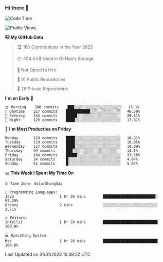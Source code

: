 ### Hi there 👋

<!--
**qbosen/qbosen** is a ✨ _special_ ✨ repository because its `README.md` (this file) appears on your GitHub profile.

Here are some ideas to get you started:

- 🔭 I’m currently working on ...
- 🌱 I’m currently learning ...
- 👯 I’m looking to collaborate on ...
- 🤔 I’m looking for help with ...
- 💬 Ask me about ...
- 📫 How to reach me: ...
- 😄 Pronouns: ...
- ⚡ Fun fact: ...
-->

<!--START_SECTION:waka-->
![Code Time](http://img.shields.io/badge/Code%20Time-1%2C146%20hrs%209%20mins-blue)

![Profile Views](http://img.shields.io/badge/Profile%20Views-2-blue)

**🐱 My GitHub Data** 

> 🏆 160 Contributions in the Year 2023
 > 
> 📦 404.4 kB Used in GitHub's Storage 
 > 
> 🚫 Not Opted to Hire
 > 
> 📜 91 Public Repositories 
 > 
> 🔑 28 Private Repositories  
 > 
**I'm an Early 🐤** 

```text
🌞 Morning    106 commits    ███░░░░░░░░░░░░░░░░░░░░░░   15.1% 
🌆 Daytime    327 commits    ███████████░░░░░░░░░░░░░░   46.58% 
🌃 Evening    144 commits    █████░░░░░░░░░░░░░░░░░░░░   20.51% 
🌙 Night      125 commits    ████░░░░░░░░░░░░░░░░░░░░░   17.81%

```
📅 **I'm Most Productive on Friday** 

```text
Monday       118 commits    ████░░░░░░░░░░░░░░░░░░░░░   16.81% 
Tuesday      119 commits    ████░░░░░░░░░░░░░░░░░░░░░   16.95% 
Wednesday    127 commits    ████░░░░░░░░░░░░░░░░░░░░░   18.09% 
Thursday     99 commits     ███░░░░░░░░░░░░░░░░░░░░░░   14.1% 
Friday       164 commits    █████░░░░░░░░░░░░░░░░░░░░   23.36% 
Saturday     34 commits     █░░░░░░░░░░░░░░░░░░░░░░░░   4.84% 
Sunday       41 commits     █░░░░░░░░░░░░░░░░░░░░░░░░   5.84%

```


📊 **This Week I Spent My Time On** 

```text
⌚︎ Time Zone: Asia/Shanghai

💬 Programming Languages: 
Java                     1 hr 26 mins        ████████████████████████░   97.29% 
Groovy                   2 mins              ░░░░░░░░░░░░░░░░░░░░░░░░░   2.71%

🔥 Editors: 
IntelliJ                 1 hr 28 mins        █████████████████████████   100.0%

💻 Operating System: 
Mac                      1 hr 28 mins        █████████████████████████   100.0%

```


 Last Updated on 31/01/2023 16:39:32 UTC
<!--END_SECTION:waka-->
